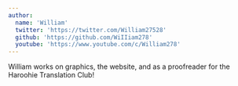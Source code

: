```yaml
---
author:
  name: 'William'
  twitter: 'https://twitter.com/William27528'
  github: 'https://github.com/WiIIiam278'
  youtube: 'https://www.youtube.com/c/William278'
---
```


William works on graphics, the website, and as a proofreader for the Haroohie Translation Club!